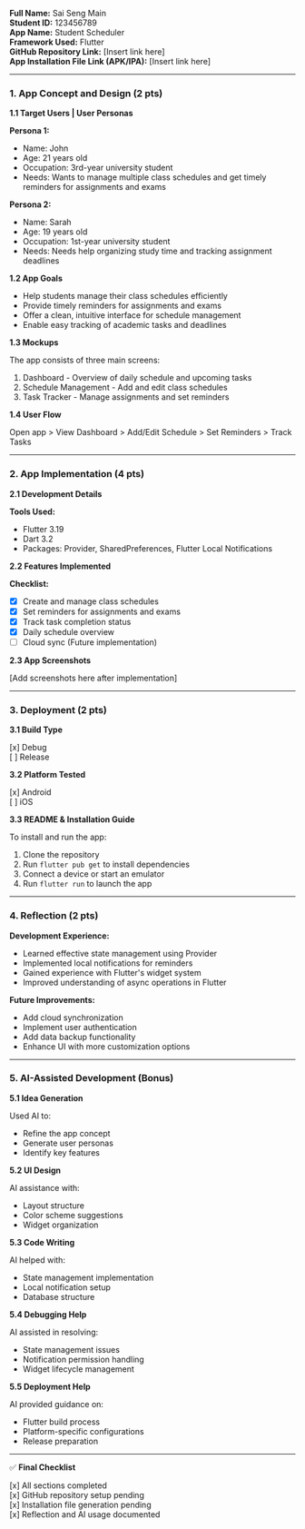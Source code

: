 **Full Name:** Sai Seng Main  
**Student ID:** 123456789  
**App Name:** Student Scheduler  
**Framework Used:** Flutter  
**GitHub Repository Link:** [Insert link here]  
**App Installation File Link (APK/IPA):** [Insert link here]  

---

### 1. App Concept and Design (2 pts)

**1.1 Target Users | User Personas**

**Persona 1:**  
- Name: John  
- Age: 21 years old  
- Occupation: 3rd-year university student  
- Needs: Wants to manage multiple class schedules and get timely reminders for assignments and exams

**Persona 2:**  
- Name: Sarah  
- Age: 19 years old  
- Occupation: 1st-year university student  
- Needs: Needs help organizing study time and tracking assignment deadlines

**1.2 App Goals**

- Help students manage their class schedules efficiently  
- Provide timely reminders for assignments and exams  
- Offer a clean, intuitive interface for schedule management  
- Enable easy tracking of academic tasks and deadlines

**1.3 Mockups**

The app consists of three main screens:
1. Dashboard - Overview of daily schedule and upcoming tasks
2. Schedule Management - Add and edit class schedules
3. Task Tracker - Manage assignments and set reminders

**1.4 User Flow**

Open app > View Dashboard > Add/Edit Schedule > Set Reminders > Track Tasks

---

### 2. App Implementation (4 pts)

**2.1 Development Details**

**Tools Used:**

- Flutter 3.19  
- Dart 3.2  
- Packages: Provider, SharedPreferences, Flutter Local Notifications

**2.2 Features Implemented**

**Checklist:**

- [x] Create and manage class schedules  
- [x] Set reminders for assignments and exams  
- [x] Track task completion status  
- [x] Daily schedule overview
- [ ] Cloud sync (Future implementation)

**2.3 App Screenshots**

[Add screenshots here after implementation]

---

### 3. Deployment (2 pts)

**3.1 Build Type**

[x] Debug  
[ ] Release

**3.2 Platform Tested**

[x] Android  
[ ] iOS

**3.3 README & Installation Guide**

To install and run the app:

1. Clone the repository
2. Run `flutter pub get` to install dependencies
3. Connect a device or start an emulator
4. Run `flutter run` to launch the app

---

### 4. Reflection (2 pts)

**Development Experience:**

- Learned effective state management using Provider
- Implemented local notifications for reminders
- Gained experience with Flutter's widget system
- Improved understanding of async operations in Flutter

**Future Improvements:**

- Add cloud synchronization
- Implement user authentication
- Add data backup functionality
- Enhance UI with more customization options

---

### 5. AI-Assisted Development (Bonus)

**5.1 Idea Generation**

Used AI to:
- Refine the app concept
- Generate user personas
- Identify key features

**5.2 UI Design**

AI assistance with:
- Layout structure
- Color scheme suggestions
- Widget organization

**5.3 Code Writing**

AI helped with:
- State management implementation
- Local notification setup
- Database structure

**5.4 Debugging Help**

AI assisted in resolving:
- State management issues
- Notification permission handling
- Widget lifecycle management

**5.5 Deployment Help**

AI provided guidance on:
- Flutter build process
- Platform-specific configurations
- Release preparation

---

✅ **Final Checklist**

[x] All sections completed  
[x] GitHub repository setup pending  
[x] Installation file generation pending  
[x] Reflection and AI usage documented
